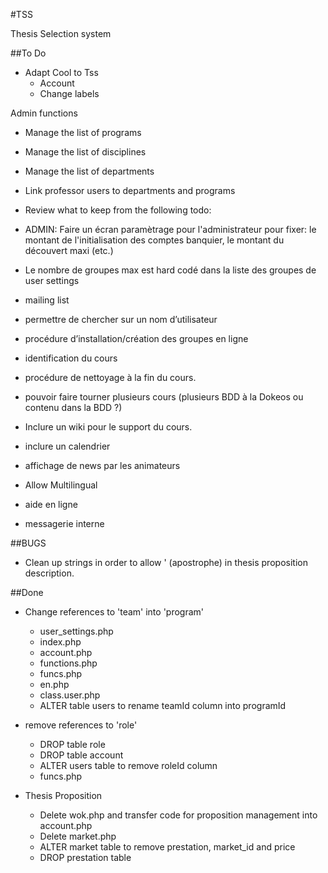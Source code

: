 #TSS

Thesis Selection system

##To Do

- Adapt Cool to Tss
    - Account
    - Change labels
    
    
Admin functions
   - Manage the list of programs
   - Manage the list of disciplines
   - Manage the list of departments
   - Link professor users to departments and programs

- Review what to keep from the following todo:

- ADMIN: Faire un écran paramètrage pour l'administrateur pour fixer: le montant de l'initialisation des comptes banquier, le montant du découvert maxi (etc.)
- Le nombre de groupes max est hard codé dans la liste des groupes de user settings
- mailing list
- permettre de chercher sur un nom d’utilisateur
- procédure d’installation/création des groupes en ligne
- identification du cours
- procédure de nettoyage à la fin du cours.
- pouvoir faire tourner plusieurs cours (plusieurs BDD à la Dokeos ou contenu dans la BDD ?)
- Inclure un wiki pour le support du cours.
- inclure un calendrier
- affichage de news par les animateurs
- Allow Multilingual
- aide en ligne
- messagerie interne

##BUGS
- Clean up strings in order to allow ' (apostrophe) in thesis proposition description.

##Done

- Change references to 'team' into 'program'
    - user_settings.php
    - index.php
    - account.php
    - functions.php
    - funcs.php
    - en.php
    - class.user.php
    - ALTER table users to rename teamId column into programId

- remove references to 'role'
    - DROP table role
    - DROP table account
    - ALTER users table to remove roleId column
    - funcs.php

- Thesis Proposition
    - Delete wok.php and transfer code for proposition management into account.php
    - Delete market.php
    - ALTER market table to remove prestation, market_id and price
    - DROP prestation table
